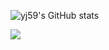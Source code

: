 

<!--
**yj59/yj59** is a ✨ _special_ ✨ repository because its `README.md` (this file) appears on your GitHub profile.

Here are some ideas to get you started:

- 🔭 I’m currently working on ...
- 🌱 I’m currently learning ...
- 👯 I’m looking to collaborate on ...
- 🤔 I’m looking for help with ...
- 💬 Ask me about ...
- 📫 How to reach me: ...
- 😄 Pronouns: ...
- ⚡ Fun fact: ...
-->

![yj59's GitHub stats](https://github-readme-stats.vercel.app/api?username=yj59&show_icons=true&theme=dracula)
 
<img src="https://img.shields.io/badge/{UNREAL}-{#0E1128}?style={?style=flat-square&logo=appveyor}&logo={unrealengine}&logoColor={#0E1128}"/>
